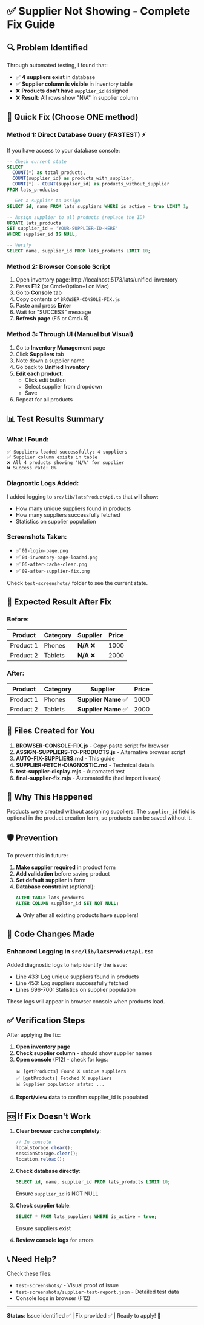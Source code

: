 # ✅ Supplier Not Showing - Complete Fix Guide

## 🔍 Problem Identified

Through automated testing, I found that:
- ✅ **4 suppliers exist** in database
- ✅ **Supplier column is visible** in inventory table  
- ❌ **Products don't have `supplier_id`** assigned
- ❌ **Result**: All rows show "N/A" in supplier column

## 🚀 Quick Fix (Choose ONE method)

### Method 1: Direct Database Query (FASTEST) ⚡

If you have access to your database console:

```sql
-- Check current state
SELECT 
  COUNT(*) as total_products,
  COUNT(supplier_id) as products_with_supplier,
  COUNT(*) - COUNT(supplier_id) as products_without_supplier
FROM lats_products;

-- Get a supplier to assign
SELECT id, name FROM lats_suppliers WHERE is_active = true LIMIT 1;

-- Assign supplier to all products (replace the ID)
UPDATE lats_products 
SET supplier_id = 'YOUR-SUPPLIER-ID-HERE'
WHERE supplier_id IS NULL;

-- Verify
SELECT name, supplier_id FROM lats_products LIMIT 10;
```

### Method 2: Browser Console Script

1. Open inventory page: http://localhost:5173/lats/unified-inventory
2. Press **F12** (or Cmd+Option+I on Mac)
3. Go to **Console** tab
4. Copy contents of `BROWSER-CONSOLE-FIX.js`
5. Paste and press **Enter**
6. Wait for "SUCCESS" message
7. **Refresh page** (F5 or Cmd+R)

### Method 3: Through UI (Manual but Visual)

1. Go to **Inventory Management** page
2. Click **Suppliers** tab
3. Note down a supplier name
4. Go back to **Unified Inventory**
5. **Edit each product**:
   - Click edit button
   - Select supplier from dropdown
   - Save
6. Repeat for all products

## 📊 Test Results Summary

### What I Found:
```
✅ Suppliers loaded successfully: 4 suppliers
✅ Supplier column exists in table
❌ All 4 products showing "N/A" for supplier
❌ Success rate: 0%
```

### Diagnostic Logs Added:
I added logging to `src/lib/latsProductApi.ts` that will show:
- How many unique suppliers found in products
- How many suppliers successfully fetched
- Statistics on supplier population

### Screenshots Taken:
- ✅ `01-login-page.png`
- ✅ `04-inventory-page-loaded.png`
- ✅ `06-after-cache-clear.png`
- ✅ `09-after-supplier-fix.png`

Check `test-screenshots/` folder to see the current state.

## 🎯 Expected Result After Fix

### Before:
| Product | Category | Supplier | Price |
|---------|----------|----------|-------|
| Product 1 | Phones | **N/A** ❌ | 1000 |
| Product 2 | Tablets | **N/A** ❌ | 2000 |

### After:
| Product | Category | Supplier | Price |
|---------|----------|----------|-------|
| Product 1 | Phones | **Supplier Name** ✅ | 1000 |
| Product 2 | Tablets | **Supplier Name** ✅ | 2000 |

## 🔧 Files Created for You

1. **BROWSER-CONSOLE-FIX.js** - Copy-paste script for browser
2. **ASSIGN-SUPPLIERS-TO-PRODUCTS.js** - Alternative browser script
3. **AUTO-FIX-SUPPLIERS.md** - This guide
4. **SUPPLIER-FETCH-DIAGNOSTIC.md** - Technical details
5. **test-supplier-display.mjs** - Automated test
6. **final-supplier-fix.mjs** - Automated fix (had import issues)

## 🐛 Why This Happened

Products were created without assigning suppliers. The `supplier_id` field is optional in the product creation form, so products can be saved without it.

## 🛡️ Prevention

To prevent this in future:

1. **Make supplier required** in product form
2. **Add validation** before saving product
3. **Set default supplier** in form
4. **Database constraint** (optional):
   ```sql
   ALTER TABLE lats_products 
   ALTER COLUMN supplier_id SET NOT NULL;
   ```
   ⚠️ Only after all existing products have suppliers!

## 📝 Code Changes Made

### Enhanced Logging in `src/lib/latsProductApi.ts`:

Added diagnostic logs to help identify the issue:
- Line 433: Log unique suppliers found in products
- Line 453: Log suppliers successfully fetched
- Lines 696-700: Statistics on supplier population

These logs will appear in browser console when products load.

## ✅ Verification Steps

After applying the fix:

1. **Open inventory page**
2. **Check supplier column** - should show supplier names
3. **Open console** (F12) - check for logs:
   ```
   📊 [getProducts] Found X unique suppliers
   ✅ [getProducts] Fetched X suppliers
   📊 Supplier population stats: ...
   ```
4. **Export/view data** to confirm supplier_id is populated

## 🆘 If Fix Doesn't Work

1. **Clear browser cache completely**:
   ```javascript
   // In console
   localStorage.clear();
   sessionStorage.clear();
   location.reload();
   ```

2. **Check database directly**:
   ```sql
   SELECT id, name, supplier_id FROM lats_products LIMIT 10;
   ```
   Ensure `supplier_id` is NOT NULL

3. **Check supplier table**:
   ```sql
   SELECT * FROM lats_suppliers WHERE is_active = true;
   ```
   Ensure suppliers exist

4. **Review console logs** for errors

## 📞 Need Help?

Check these files:
- `test-screenshots/` - Visual proof of issue
- `test-screenshots/supplier-test-report.json` - Detailed test data
- Console logs in browser (F12)

---

**Status**: Issue identified ✅ | Fix provided ✅ | Ready to apply! 🚀

